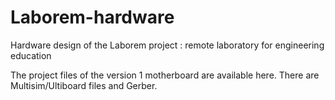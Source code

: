 # Laborem-hardware
Hardware design of the Laborem project : remote laboratory for engineering education

The project files of the version 1 motherboard are available here. There are Multisim/Ultiboard files and Gerber.